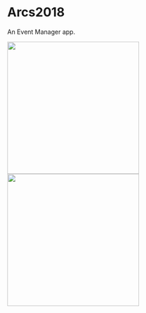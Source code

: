 # Arcs2018
An Event Manager app.


<img  src="https://drive.google.com/uc?export=view&id=1SHJMoIgxR6BgVNcuKuHxuY44JkGDAAya" width="300" style="display:inline">
<img  src="https://drive.google.com/uc?export=view&id=1rtFa6vVLmyEbClxV7ugFPp0XUjxq3Zgj" width="300">


